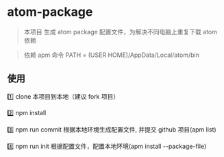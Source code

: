 # atom-package

> 本项目 生成 atom package 配置文件，为解决不同电脑上重复下载 atom 依赖

> 依赖 apm 命令 PATH = (USER HOME)/AppData/Local/atom/bin

## 使用

:one: clone 本项目到本地（建议 fork 项目）

:two: npm install

:three: npm run commit 根据本地环境生成配置文件, 并提交 github 项目(apm list)

:four: npm run init 根据配置文件，配置本地环境(apm install --package-file)
